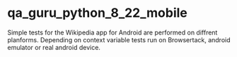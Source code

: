 # qa_guru_python_8_22_mobile

Simple tests for the Wikipedia app for Android are performed on diffrent planforms. Depending on context variable tests run on Browsertack, android emulator or real android device.
